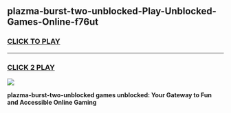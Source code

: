 
## plazma-burst-two-unblocked-Play-Unblocked-Games-Online-f76ut
<h3>
<a href="https://premium76.site?title=plazma-burst-two-unblocked&ref=25A">CLICK TO PLAY</a></h3>
<hr>

<h3>
<a href="https://premium76.site?title=plazma-burst-two-unblocked&ref=25A">CLICK 2 PLAY</a>
  
</h3>

<a href="https://premium76.site?title=plazma-burst-two-unblocked&ref=25A"><img src="https://clearcache.store/games.png"></a>


**plazma-burst-two-unblocked games unblocked: Your Gateway to Fun and Accessible Online Gaming**
